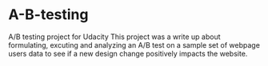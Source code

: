 # A-B-testing
A/B testing project for Udacity
This project was a write up about formulating, excuting and analyzing an A/B test on a sample set of webpage users data to see if a new design change positively impacts the website.
